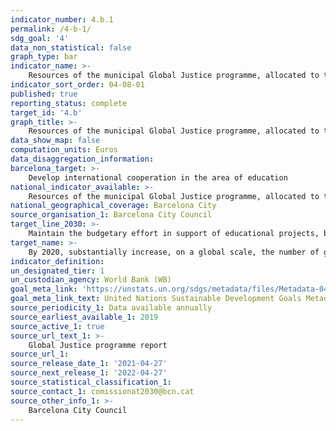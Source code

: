 ```yaml
---
indicator_number: 4.b.1
permalink: /4-b-1/
sdg_goal: '4'
data_non_statistical: false
graph_type: bar
indicator_name: >-
    Resources of the municipal Global Justice programme, allocated to the objective of improving education
indicator_sort_order: 04-08-01
published: true
reporting_status: complete
target_id: '4.b'
graph_title: >-
    Resources of the municipal Global Justice programme, allocated to the objective of improving education
data_show_map: false
computation_units: Euros
data_disaggregation_information:
barcelona_target: >-
    Develop international cooperation in the area of education
national_indicator_available: >-
    Resources of the municipal Global Justice programme, allocated to the objective of improving education
national_geographical_coverage: Barcelona City 
source_organisation_1: Barcelona City Council
target_line_2030: >-
    Maintain the budgetary effort in support of educational projects, both formal and non-formal, located in cities
target_name: >-
    By 2020, substantially increase, on a global scale, the number of grants available for developing countries, especially less advanced countries, small, insular developing states and African countries (...)
indicator_definition:
un_designated_tier: 1
un_custodian_agency: World Bank (WB)
goal_meta_link: 'https://unstats.un.org/sdgs/metadata/files/Metadata-04-0b-01.pdf'
goal_meta_link_text: United Nations Sustainable Development Goals Metadata (pdf 894kB)
source_periodicity_1: Data available annually
source_earliest_available_1: 2019
source_active_1: true
source_url_text_1: >-
    Global Justice programme report  
source_url_1:
source_release_date_1: '2021-04-27'
source_next_release_1: '2022-04-27'
source_statistical_classification_1: 
source_contact_1: comissionat2030@bcn.cat
source_other_info_1: >-
    Barcelona City Council
---
```

